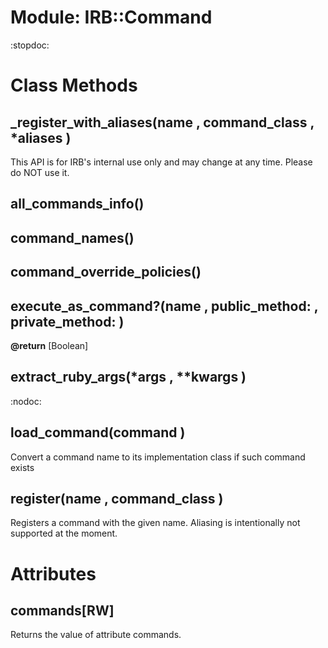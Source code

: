 # Module: IRB::Command
    

:stopdoc:


# Class Methods
## _register_with_aliases(name , command_class , *aliases ) [](#method-c-_register_with_aliases)
This API is for IRB's internal use only and may change at any time. Please do
NOT use it.
## all_commands_info() [](#method-c-all_commands_info)
## command_names() [](#method-c-command_names)
## command_override_policies() [](#method-c-command_override_policies)
## execute_as_command?(name , public_method: , private_method: ) [](#method-c-execute_as_command?)
**@return** [Boolean] 

## extract_ruby_args(*args , **kwargs ) [](#method-c-extract_ruby_args)
:nodoc:
## load_command(command ) [](#method-c-load_command)
Convert a command name to its implementation class if such command exists
## register(name , command_class ) [](#method-c-register)
Registers a command with the given name. Aliasing is intentionally not
supported at the moment.
# Attributes
## commands[RW] [](#attribute-c-commands)
Returns the value of attribute commands.


